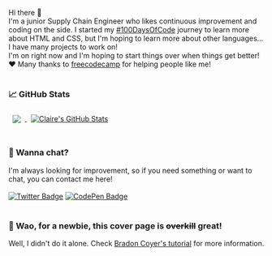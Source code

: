 Hi there 👋 <br>
I'm a junior Supply Chain Engineer who likes continuous improvement and coding on the side. I started my <a href="https://www.100daysofcode.com/">#100DaysOfCode</a> journey to learn more about HTML and CSS, but I'm hoping to learn more about other languages... I have many projects to work on!<br>
I'm on <Hold> right now and I'm hoping to start things over when things get better!
❤️ Many thanks to <a href="https://www.freecodecamp.org/">freecodecamp</a> for helping people like me!
<br><br>
### 📈 GitHub Stats
<a href="https://github.com/lekurozifuru">
  <img align="center" style="margin:0.5rem" src="https://github-readme-stats.vercel.app/api/top-langs/?username=lekurozifuru&theme=gotham" />
</a>
<a href="https://github.com/lekurozifuru">
  <img align="center" style="margin:0.5rem" src="https://github-readme-stats.vercel.app/api?username=lekurozifuru&show_icons=true&line_height=27&count_private=true&theme=gotham" alt="Claire's GitHub Stats" />
</a>
<br><br>

### 💬 Wanna chat?
I'm always looking for improvement, so if you need something or want to chat, you can contact me here! <br><br>
[![Twitter Badge](https://img.shields.io/badge/Twitter-Profile-informational?style=flat&logo=twitter&logoColor=white&color=1CA2F1)](https://twitter.com/kurozifuru)
[![CodePen Badge](https://img.shields.io/badge/CodePen-Profile-informational?style=flat&logo=codepen&logoColor=white&color=black)](https://codepen.io/lekurozifuru)
<br><br>

### 🤔 Wao, for a newbie, this cover page is ~~overkill~~ great!
Well, I didn't do it alone. Check <a href="https://daily.dev/posts/creating-a-killer-github-profile-readme-part-1">Bradon Coyer's tutorial</a> for more information.

